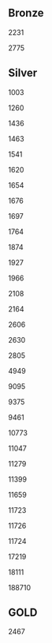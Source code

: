 ## Bronze

2231

2775

## Silver

1003

1260

1436

1463

1541

1620

1654

1676

1697

1764

1874

1927

1966

2108

2164

2606

2630

2805

4949

9095

9375

9461

10773

11047

11279

11399

11659

11723

11726

11724

17219

18111

188710

## GOLD

2467
